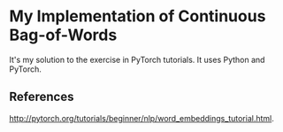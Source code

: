 # My Implementation of Continuous Bag-of-Words
It's my solution to the exercise in PyTorch tutorials.
It uses Python and PyTorch.

## References
http://pytorch.org/tutorials/beginner/nlp/word_embeddings_tutorial.html.
